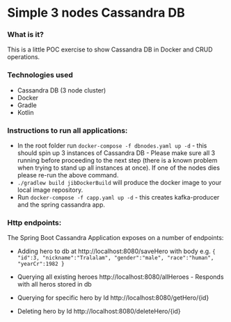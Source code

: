 # Simple 3 nodes Cassandra DB 

### What is it?
This is a little POC exercise to show Cassandra DB in Docker and CRUD operations. 

### Technologies used
* Cassandra DB (3 node cluster)
* Docker
* Gradle
* Kotlin


### Instructions to run all applications:
* In the root folder run `docker-compose -f dbnodes.yaml up -d` - this should spin up 3 instances of Cassandra DB - 
Please make sure all 3 running before proceeding to the next step (there is a known problem when trying to stand up all instances at once).
If one of the nodes dies please re-run the above command.
* `./gradlew build jibDockerBuild` will produce the docker image to your local image repository.
* Run `docker-compose -f capp.yaml up -d` - this creates kafka-producer and the spring cassandra app.

### Http endpoints:
The Spring Boot Cassandra Application exposes on a number of endpoints:

* Adding hero to db at http://localhost:8080/saveHero with body e.g.
`{
     "id":3,
     "nickname":"Tralalam",
     "gender":"male",
     "race":"human",
     "yearCr":1982
 }`

* Querying all existing heroes http://localhost:8080/allHeroes - Responds with all heros stored in db

* Querying for specific hero by Id http://localhost:8080/getHero/{id}

* Deleting hero by Id http://localhost:8080/deleteHero/{id}